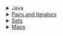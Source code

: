<details>
    <summary>Java</summary>
</details>

<details>
    <summary><a href="https://mr-poston.github.io/compsci/cpp/C++</summary>
        <details>
            <summary>Sets and Maps</summary>
            <ul>
                <li><a href="https://mr-poston.github.io/compsci/pairs_iterators/">Pairs and Iterators</a></li>
                <li><a href="https://mr-poston.github.io/compsci/sets/">Sets</a></li>
                <li><a href="https://mr-poston.github.io/compsci/maps/">Maps</a></li>
            </ul>
        </details>
</details>

<!--

### Sets and Maps

* [Pairs and Iterators](https://mr-poston.github.io/compsci/pairs_iterators/)
* [Sets](https://mr-poston.github.io/compsci/sets/)
* Maps

-->